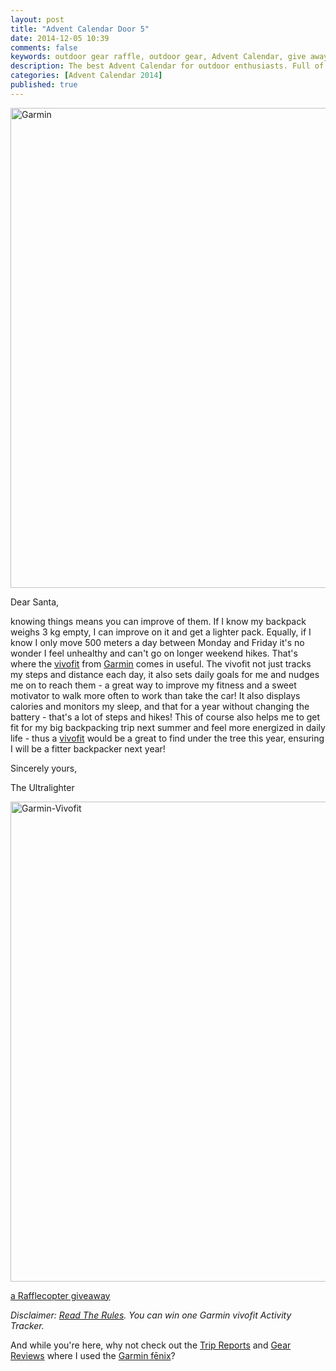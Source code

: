```yaml
---
layout: post
title: "Advent Calendar Door 5"
date: 2014-12-05 10:39
comments: false
keywords: outdoor gear raffle, outdoor gear, Advent Calendar, give away
description: The best Advent Calendar for outdoor enthusiasts. Full of great prizes which will enhance your adventures and make them more ultralight & fun!
categories: [Advent Calendar 2014]
published: true
---
```


<a href="http://hikinginfinland.com/2014/12/advent-calendar-door-5.html" title="Garmin by Hendrik Morkel, on Flickr"><img src="https://farm9.staticflickr.com/8608/15932468602_376d357689_b.jpg" width="1024" height="768" alt="Garmin"></a>

<!-- more -->

Dear Santa,

knowing things means you can improve of them. If I know my backpack weighs 3 kg empty, I can improve on it and get a lighter pack. Equally, if I know I only move 500 meters a day between Monday and Friday it's no wonder I feel unhealthy and can't go on longer weekend hikes. That's where the [vivofit](http://sites.garmin.com/fi-FI/vivo/vivofit/) from [Garmin](http://www.garmin.com/) comes in useful. The vivofit not just tracks my steps and distance each day, it also sets daily goals for me and nudges me on to reach them - a great way to improve my fitness and a sweet motivator to walk more often to work than take the car! It also displays calories and monitors my sleep, and that for a year without changing the battery - that's a lot of steps and hikes! This of course also helps me to get fit for my big backpacking trip next summer and feel more energized in daily life - thus a [vivofit](https://buy.garmin.com/fi-FI/FI/kellot-liikunta-ja-hyvinvointi/liikunta/vivofit-/prod143405.html) would be a great to find under the tree this year, ensuring I will be a fitter backpacker next year!

Sincerely yours,


The Ultralighter

<a href="https://www.flickr.com/photos/hendrikmorkel/15313484953" title="Garmin-Vivofit by Hendrik Morkel, on Flickr"><img src="https://farm9.staticflickr.com/8662/15313484953_c0d5ed9c76_b.jpg" width="1024" height="768" alt="Garmin-Vivofit"></a>

<a class="rcptr" href="http://www.rafflecopter.com/rafl/display/2eafd89533/" rel="nofollow" data-raflid="2eafd89533" data-theme="classic" data-template="547b1bf514e3887a6c34e3c0" id="rcwidget_4e3ey31n">a Rafflecopter giveaway</a>
<script src="//widget-prime.rafflecopter.com/launch.js"></script>

*Disclaimer: [Read The Rules](http://hikinginfinland.com/2014/11/advent-calendar-2014-the-rules.html). You can win one Garmin vivofit Activity Tracker.*

And while you're here, why not check out the [Trip Reports](http://hikinginfinland.com/destinations/) and [Gear Reviews](http://hikinginfinland.com/gear-reviews/) where I used the [Garmin fēnix](http://hikinginfinland.com/2013/10/garmin-fenix.html)?